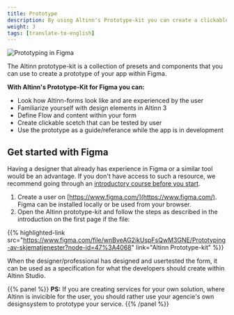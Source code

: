 ```yaml
---
title: Prototype
description: By using Altinn's Prototype-kit you can create a clickable prototype where you can design the flow and content for your service.
weight: 3
tags: [translate-to-english]
---
```


![Prototyping in Figma](FigmaTeaser3.gif "Prototyping in Figma")

The Altinn prototype-kit is a collection of presets and components that you can use to create a prototype of your app within Figma. 

**With Altinn's Prototype-Kit for Figma you can:**

- Look how Altinn-forms look like and are experienced by the user
- Familiarize yourself with design elements in Altinn 3
- Define Flow and content within your form
- Create clickable scetch that can be tested by user 
- Use the prototype as a guide/referance while the app is in development

## Get started with Figma
Having a designer that already has experience in Figma or a similar tool would be an advantage. 
If you don't have access to such a resource, 
we recommend going through an [introductory course before you start](https://www.youtube.com/playlist?list=PLXDU_eVOJTx7QHLShNqIXL1Cgbxj7HlN4).

1. Create a user on [https://www.figma.com/](https://www.figma.com/). Figma can be installed locally or be used from your browser.
2. Open the Altinn prototype-kit and follow the steps as described in the introduction on the first page if the file:

{{% highlighted-link src="https://www.figma.com/file/wnBveAG2ikUspFsQwM3GNE/Prototyping-av-skjematjenester?node-id=47%3A4068" link="Altinn Prototype-kit" %}}

When the designer/professional has designed and usertested the form, 
it can be used as a specification for what the developers should create within Altinn Studio. 

{{% panel %}}
**PS:** If you are creating services for your own solution, where Altinn is invicible for the user, you should rather use 
your agencie's own designsystem to prototype your service.
{{% /panel %}}
